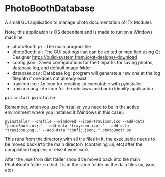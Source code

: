 # PhotoBoothDatabase
A small GUI application to manage photo documentation of ITk Modules 

Note, this application is OS dependent and is made to run on a Windows machine

- photoBooth.py : The main program file
- photoBooth.ui : The GUI settings that can be edited or modified using Qt Designer https://build-system.fman.io/qt-designer-download
- config.json : Saved configurations for the filepaths for saving photos, database log, and default image folder
- database.csv : Database log, program will generate a new one at the log filepath if one does not already exist
- trayicon.ico : An icon for creating an executable with pyinstaller
- trayicon.png : An icon for the windows taskbar to identify application



`pip install pyinstaller`    

Remember, when you use PyInstaller, you need to be in the active environment where you installed it (Windows in this case).
```
pyinstaller --onefile --windowed --icon=trayicon.ico --add-data "photoBooth.ui;." --add-data "trayicon.ico;." --add-data "trayicon.png;." --add-data "config.json;." photoBooth.py
```
This runs from the directory with all the files in it, the executable needs to be moved back into the main directory (containing .ui, etc) after the compilation happens or else it wont work.

After the .exe from dist folder should be moved back into the main PhotoBooth folder so that it is in the same folder as the data files (ui, json, etc) 
